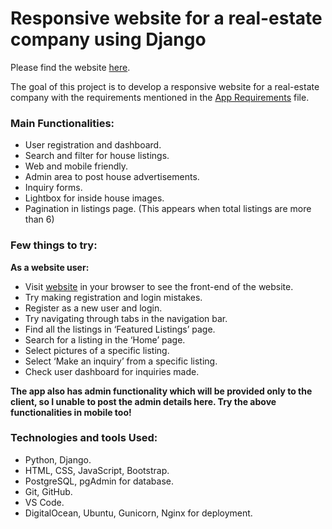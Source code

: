 # Responsive website for a real-estate company using Django

Please find the website [here](http://206.189.206.109/).

The goal of this project is to develop a responsive website for a real-estate company with the requirements mentioned in the [App Requirements](https://github.com/VamsiMohanRamineedi/btre_project/blob/master/App%20Requirements.pdf) file.

### Main Functionalities:
* User registration and dashboard.
* Search and filter for house listings.
* Web and mobile friendly.
* Admin area to post house advertisements.
* Inquiry forms.
* Lightbox for inside house images.
* Pagination in listings page. (This appears when total listings are more than 6)

### Few things to try:
**As a website user:**
* Visit [website](http://206.189.206.109/) in your browser to see the front-end of the website.
*	Try making registration and login mistakes.
*	Register as a new user and login.
*	Try navigating through tabs in the navigation bar.
*	Find all the listings in ‘Featured Listings’ page.
*	Search for a listing in the ‘Home’ page.
*	Select pictures of a specific listing.
*	Select ‘Make an inquiry’ from a specific listing.
*	Check user dashboard for inquiries made.

**The app also has admin functionality which will be provided only to the client, so I unable to post the admin details here. Try the above functionalities in mobile too!**

### Technologies and tools Used:
* Python, Django.
* HTML, CSS, JavaScript, Bootstrap.
* PostgreSQL, pgAdmin for database.
* Git, GitHub.
* VS Code.
* DigitalOcean, Ubuntu, Gunicorn, Nginx for deployment.

